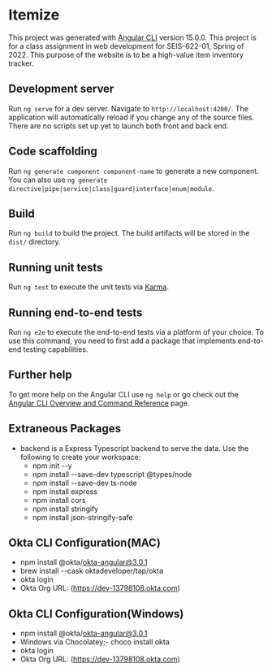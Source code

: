 # Itemize

This project was generated with [Angular CLI](https://github.com/angular/angular-cli) version 15.0.0.
This project is for a class assignment in web development for SEIS-622-01, Spring of 2022. 
This purpose of the website is to be a high-value item inventory tracker.

## Development server

Run `ng serve` for a dev server. Navigate to `http://localhost:4200/`. The application will automatically reload if you change any of the source files. There are no scripts set up yet to launch both front and back end. 

## Code scaffolding

Run `ng generate component component-name` to generate a new component. You can also use `ng generate directive|pipe|service|class|guard|interface|enum|module`.

## Build

Run `ng build` to build the project. The build artifacts will be stored in the `dist/` directory.

## Running unit tests

Run `ng test` to execute the unit tests via [Karma](https://karma-runner.github.io).

## Running end-to-end tests

Run `ng e2e` to execute the end-to-end tests via a platform of your choice. To use this command, you need to first add a package that implements end-to-end testing capabilities.

## Further help

To get more help on the Angular CLI use `ng help` or go check out the [Angular CLI Overview and Command Reference](https://angular.io/cli) page.

## Extraneous Packages

- backend is a Express Typescript backend to serve the data. Use the following to create your workspace:
    - npm init --y
    - npm install --save-dev typescript @types/node
    - npm install --save-dev ts-node
    - npm install express
    - npm install cors
    - npm install stringify
    - npm install json-stringify-safe


## Okta CLI  Configuration(MAC)

- npm install @okta/okta-angular@3.0.1
- brew install --cask oktadeveloper/tap/okta 
- okta login
- Okta Org URL: (https://dev-13798108.okta.com) 


## Okta CLI Configuration(Windows)

- npm install @okta/okta-angular@3.0.1
- Windows via Chocolatey;- choco install okta
- okta login
- Okta Org URL: (https://dev-13798108.okta.com) 
